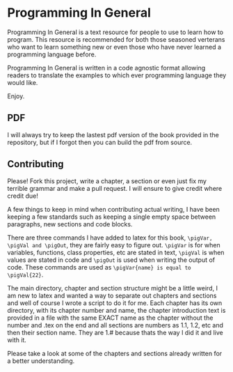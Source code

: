 # Programming In General

Programming In General is a text resource for people to use to learn how to program.
This resource is recommended for both those seasoned verterans who want to learn something new
or even those who have never learned a programming language before.

Programming In General is written in a code agnostic format allowing readers to translate 
the examples to which ever programming language they would like.

Enjoy.

## PDF

I will always try to keep the lastest pdf version of the book provided in the repository, but if I forgot then you can build the pdf from source. 


## Contributing

Please! Fork this project, write a chapter, a section or even just fix my terrible grammar and make a pull request. I will ensure to give credit where credit due!

A few things to keep in mind when contributing actual writing, I have been keeping a few standards such as keeping a single empty space between paragraphs, new sections and code blocks.

There are three commands I have added to latex for this book, `\pigVar, \pigVal and \pigOut`, they are fairly easy to figure out. `\pigVar` is for when variables, functions, class properties, etc are stated in text, `\pigVal` is when values are stated in code and `\pigOut` is used when writing the output of code.
These commands are used as `\pigVar{name} is equal to \pigVal{22}`.

The main directory, chapter and section structure might be a little weird, I am new to latex and wanted a way to separate out chapters and sections and well of course I wrote a script to do it for me. Each chapter has its own directory, with its chapter number and name, the chapter introduction text is provided in a file with the same EXACT name as the chapter without the number and .tex on the end and all sections are numbers as 1.1, 1.2, etc and then their section name. They are 1.# because thats the way I did it and live with it.

Please take a look at some of the chapters and sections already written for a better understanding.
